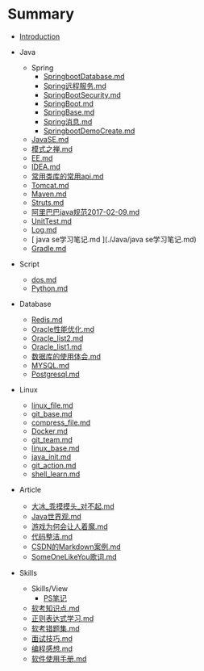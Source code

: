 # Summary

* [Introduction](README.md)

* Java
    * Spring
        * [ SpringbootDatabase.md ](./Java/Spring/SpringbootDatabase.md)
        * [ Spring远程服务.md ](./Java/Spring/Spring远程服务.md)
        * [ SpringBootSecurity.md ](./Java/Spring/SpringBootSecurity.md)
        * [ SpringBoot.md ](./Java/Spring/SpringBoot.md)
        * [ SpringBase.md ](./Java/Spring/SpringBase.md)
        * [ Spring消息.md ](./Java/Spring/Spring消息.md)
        * [ SpringbootDemoCreate.md ](./Java/Spring/SpringbootDemoCreate.md)
    * [ JavaSE.md ](./Java/JavaSE.md)
    * [ 模式之禅.md ](./Java/模式之禅.md)
    * [ EE.md ](./Java/EE.md)
    * [ IDEA.md ](./Java/IDEA.md)
    * [ 常用类库的常用api.md ](./Java/常用类库的常用api.md)
    * [ Tomcat.md ](./Java/Tomcat.md)
    * [ Maven.md ](./Java/Maven.md)
    * [ Struts.md ](./Java/Struts.md)
    * [ 阿里巴巴java规范2017-02-09.md ](./Java/阿里巴巴java规范2017-02-09.md)
    * [ UnitTest.md ](./Java/UnitTest.md)
    * [ Log.md ](./Java/Log.md)
    * [ java se学习笔记.md ](./Java/java se学习笔记.md)
    * [ Gradle.md ](./Java/Gradle.md)
* Script
    * [ dos.md ](./Script/dos.md)
    * [ Python.md ](./Script/Python.md)
* Database
    * [ Redis.md ](./Database/Redis.md)
    * [ Oracle性能优化.md ](./Database/Oracle性能优化.md)
    * [ Oracle_list2.md ](./Database/Oracle_list2.md)
    * [ Oracle_list1.md ](./Database/Oracle_list1.md)
    * [ 数据库的使用体会.md ](./Database/数据库的使用体会.md)
    * [ MYSQL.md ](./Database/MYSQL.md)
    * [ Postgresql.md ](./Database/Postgresql.md)
* Linux
    * [ linux_file.md ](./Linux/linux_file.md)
    * [ git_base.md ](./Linux/git_base.md)
    * [ compress_file.md ](./Linux/compress_file.md)
    * [ Docker.md ](./Linux/Docker.md)
    * [ git_team.md ](./Linux/git_team.md)
    * [ linux_base.md ](./Linux/linux_base.md)
    * [ java_init.md ](./Linux/java_init.md)
    * [ git_action.md ](./Linux/git_action.md)
    * [ shell_learn.md ](./Linux/shell_learn.md)
* Article
    * [ 大冰_乖摸摸头_对不起.md ](./Article/大冰_乖摸摸头_对不起.md)
    * [ Java世界观.md ](./Article/Java世界观.md)
    * [ 游戏为何会让人着魔.md ](./Article/游戏为何会让人着魔.md)
    * [ 代码整洁.md ](./Article/代码整洁.md)
    * [ CSDN的Markdown案例.md ](./Article/CSDN的Markdown案例.md)
    * [ SomeOneLikeYou歌词.md ](./Article/SomeOneLikeYou歌词.md)
* Skills
    * Skills/View
        * [ PS笔记 ](./Skills/View/Learn_PS.md)
    * [ 软考知识点.md ](./Skills/软考知识点.md)
    * [ 正则表达式学习.md ](./Skills/正则表达式学习.md)
    * [ 软考错题集.md ](./Skills/软考错题集.md)
    * [ 面试技巧.md ](./Skills/面试技巧.md)
    * [ 编程感想.md ](./Skills/编程感想.md)
    * [ 软件使用手册.md ](./Skills/软件使用手册.md)


